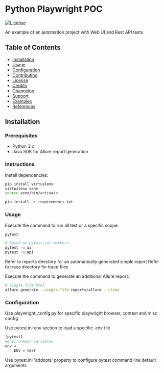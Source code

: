 # Python Playwright POC

[![License](https://img.shields.io/badge/License-MIT-blue.svg)](LICENSE)

An example of an automation project with Web UI and Rest API tests

## Table of Contents

- [Installation](#installation)
- [Usage](#usage)
- [Configuration](#configuration)
- [Contributing](#contributing)
- [License](#license)
- [Credits](#credits)
- [Changelog](#changelog)
- [Support](#support)
- [Examples](#examples)
- [References](#references)

## Installation

### Prerequisites

- Python 3.x
- Java SDK for Allure report generation

### Instructions

Install dependencies:

```bash
pip install virtualenv
virtualenv venv
source venv/bin/activate

pip install -r requirements.txt
```

### Usage

Execute the command to run all test or a specific scope:

```bash
pytest

# Based on pytest.ini markers
pytest -m ui
pytest -m api
```
Refer to reports directory for an automatically generated simple report
Refer to trace directory for trace files

Execute the command to generate an additional Allure report:

```bash
# Single file html
allure generate --single-file reports/allure --clean
```

### Configuration
Use playwright_config.py for specific playwright browser, context and misc config

Use pytest.ini env section to load a specific .env file
```bash
[pytest]
#Environment variables
env =
    ENV = test
```

Use pytest.ini 'addopts' property to configure pytest command line default arguments